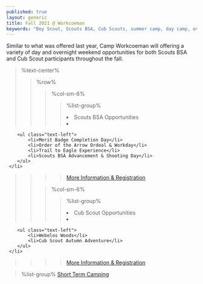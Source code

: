 ```yaml
---
published: true
layout: generic
title: Fall 2021 @ Workcoeman
keywords: "Boy Scout, Scouts BSA, Cub Scouts, summer camp, day camp, overview, Scouting, Fall 2021, Overnight Camping, Merit Badges"
---
```


Similar to what was offered last year, Camp Workcoeman will offering a variety of day and overnight weekend opportunities for both Scouts BSA and Cub Scout participants throughout the fall.

> %text-center%
>> %row%
>>> %col-sm-6%
>>>> %list-group%
>>>> <li class="list-group-item active h3">Scouts BSA Opportunities</li>
>>>> <li class="list-group-item">
        <ul class="text-left">
            <li>Merit Badge Completion Day</li>
            <li>Order of the Arrow Ordeal & Workday</li>
            <li>Trail to Eagle Experience</li>
            <li>Scouts BSA Advancement & Shooting Day</li>
        </ul>
     </li>
>>>> <a href="{{ site.url }}/scouts-bsa/2021-fall-programs/" class="list-group-item">More Information & Registration</a>
>>
>>> %col-sm-6%
>>>> %list-group%
>>>> <li class="list-group-item active h3">Cub Scout Opportunities</li>
>>>> <li class="list-group-item">
        <ul class="text-left">
            <li>Webelos Woods</li>
            <li>Cub Scout Autumn Adventure</li>
        </ul>
     </li>
>>>> <a href="{{ site.url }}/cub-scouts/2021-fall-programs/" class="list-group-item">More Information & Registration</a>

> %list-group%
> <a href="{{ site.url }}/short-term-camping/" class="list-group-item">Short Term Camping</a>


